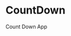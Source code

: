 # CountDown
 Count Down App
         
                         
                                                                                                                                                                 
                                                                                                       
                                                                                                     
                                                                                         
                                                                             
                                                    
                                 
                       
       
  
   
